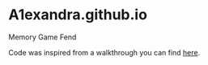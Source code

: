# A1exandra.github.io
Memory Game Fend

Code was inspired from a walkthrough you can find [here](https://matthewcranford.com/memory-game-walkthrough-part-1-setup/).
